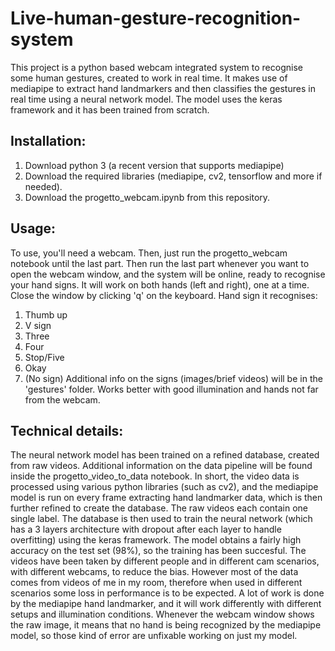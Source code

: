 # Live-human-gesture-recognition-system
This project is a python based webcam integrated system to recognise some human gestures, created to work in real time.
It makes use of mediapipe to extract hand landmarkers and then classifies the gestures in real time using a neural network model. 
The model uses the keras framework and it has been trained from scratch.

## Installation:
1. Download python 3 (a recent version that supports mediapipe)
2. Download the required libraries (mediapipe, cv2, tensorflow and more if needed).
3. Download the progetto_webcam.ipynb from this repository.

## Usage:
To use, you'll need a webcam. Then, just run the progetto_webcam notebook until the last part.
Then run the last part whenever you want to open the webcam window, and the system will be online, ready to recognise your hand signs. It will work on both hands (left and right), one at a time.
Close the window by clicking 'q' on the keyboard.
Hand sign it recognises:
1. Thumb up
2. V sign
3. Three
4. Four
5. Stop/Five
6. Okay
7. (No sign)
Additional info on the signs (images/brief videos) will be in the 'gestures' folder.
Works better with good illumination and hands not far from the webcam.

## Technical details:
The neural network model has been trained on a refined database, created from raw videos. Additional information on the data pipeline will be found inside the progetto_video_to_data notebook.
In short, the video data is processed using various python libraries (such as cv2), and the mediapipe model is run on every frame extracting hand landmarker data, which is then further refined to create the database.
The raw videos each contain one single label.
The database is then used to train the neural network (which has a 3 layers architecture with dropout after each layer to handle overfitting) using the keras framework.
The model obtains a fairly high accuracy on the test set (98%), so the training has been succesful.
The videos have been taken by different people and in different cam scenarios, with different webcams, to reduce the bias.
However most of the data comes from videos of me in my room, therefore when used in different scenarios some loss in performance is to be expected.
A lot of work is done by the mediapipe hand landmarker, and it will work differently with different setups and illumination conditions. 
Whenever the webcam window shows the raw image, it means that no hand is being recognized by the mediapipe model, so those kind of error are unfixable working on just my model.
